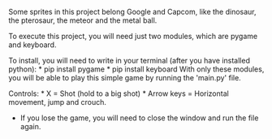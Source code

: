 Some sprites in this project belong Google and Capcom, like the dinosaur, the pterosaur, the meteor and the metal ball.

To execute this project, you will need just two modules, which are pygame and keyboard.

To install, you will need to write in your terminal (after you have installed python):
	* pip install pygame
	* pip install keyboard
With only these modules, you will be able to play this simple game by running the 'main.py' file.

Controls:
 	* X = Shot (hold to a big shot)
	* Arrow keys = Horizontal movement, jump and crouch.

* If you lose the game, you will need to close the window and run the file again.
